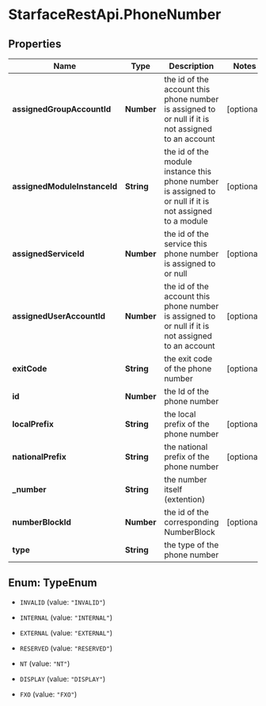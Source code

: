 # StarfaceRestApi.PhoneNumber

## Properties
Name | Type | Description | Notes
------------ | ------------- | ------------- | -------------
**assignedGroupAccountId** | **Number** | the id of the account this phone number is assigned to or null if it is not assigned to an account | [optional] 
**assignedModuleInstanceId** | **String** | the id of the module instance this phone number is assigned to or null if it is not assigned to a module | [optional] 
**assignedServiceId** | **Number** | the id of the service this phone number is assigned to or null | [optional] 
**assignedUserAccountId** | **Number** | the id of the account this phone number is assigned to or null if it is not assigned to an account | [optional] 
**exitCode** | **String** | the exit code of the phone number | [optional] 
**id** | **Number** | the Id of the phone number | 
**localPrefix** | **String** | the local prefix of the phone number | [optional] 
**nationalPrefix** | **String** | the national prefix of the phone number | [optional] 
**_number** | **String** | the number itself (extention) | 
**numberBlockId** | **Number** | the id of the corresponding NumberBlock | [optional] 
**type** | **String** | the type of the phone number | 


<a name="TypeEnum"></a>
## Enum: TypeEnum


* `INVALID` (value: `"INVALID"`)

* `INTERNAL` (value: `"INTERNAL"`)

* `EXTERNAL` (value: `"EXTERNAL"`)

* `RESERVED` (value: `"RESERVED"`)

* `NT` (value: `"NT"`)

* `DISPLAY` (value: `"DISPLAY"`)

* `FXO` (value: `"FXO"`)




